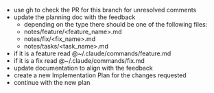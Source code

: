 - use gh to check the PR for this branch for unresolved comments
- update the planning doc with the feedback
  - depending on the type there should be one of the following files:
  - notes/feature/<feature_name>.md
  - notes/fix/<fix_name>.md
  - notes/tasks/<task_name>.md
- if it is a feature read @~/.claude/commands/feature.md
- if it is a fix read @~/.claude/commands/fix.md
- update documentation to align with the feedback
- create a new Implementation Plan for the changes requested
- continue with the new plan

